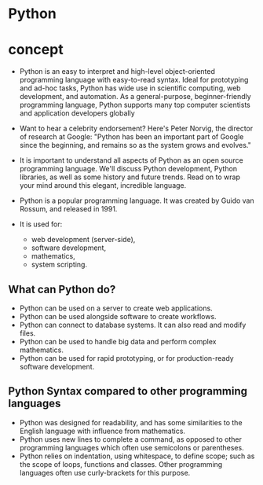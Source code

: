 # Python
# concept


- Python is an easy to interpret and high-level object-oriented programming language with easy-to-read syntax. Ideal for prototyping and ad-hoc tasks, Python has wide use in scientific computing, web development, and automation. As a general-purpose, beginner-friendly programming language, Python supports many top computer scientists and application developers globally

- Want to hear a celebrity endorsement? Here's Peter Norvig, the director of research at Google: "Python has been an important part of Google since the beginning, and remains so as the system grows and evolves."

- It is important to understand all aspects of Python as an open source programming language. We'll discuss Python development, Python libraries, as well as some history and future trends. Read on to wrap your mind around this elegant, incredible language.
- Python is a popular programming language. It was created by Guido van Rossum, and released in 1991.
- It is used for:
  - web development (server-side),
  - software development,
  - mathematics,
  - system scripting.
## What can Python do?
  - Python can be used on a server to create web applications.
  - Python can be used alongside software to create workflows.
  - Python can connect to database systems. It can also read and modify files.
  - Python can be used to handle big data and perform complex mathematics.
  - Python can be used for rapid prototyping, or for production-ready software development.
## Python Syntax compared to other programming languages
- Python was designed for readability, and has some similarities to the English language with influence from mathematics.
- Python uses new lines to complete a command, as opposed to other programming languages which often use semicolons or parentheses.
- Python relies on indentation, using whitespace, to define scope; such as the scope of loops, functions and classes. Other programming languages often use curly-brackets for this purpose.

